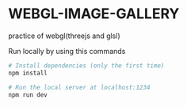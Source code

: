 # WEBGL-IMAGE-GALLERY
practice of webgl(threejs and glsl)

Run locally by using this commands

```bash
# Install dependencies (only the first time)
npm install

# Run the local server at localhost:1234
npm run dev


